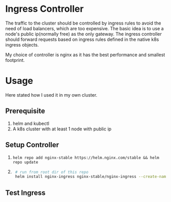 # Ingress Controller

The traffic to the cluster should be controlled by ingress rules to avoid the
need of load balancers, which are too expensive. The basic idea is to use a
node's public ip(normally free) as the only gateway. The ingress controller
should forward requests based on ingress rules defined in the native k8s ingress
objects.

My choice of controller is nginx as it has the best performance and smallest
footprint.

# Usage

Here stated how I used it in my own cluster.

## Prerequisite

1. helm and kubectl
1. A k8s cluster with at least 1 node with public ip

## Setup Controller

1. `helm repo add nginx-stable https://helm.nginx.com/stable && helm repo update`
1. ```sh
    # run from root dir of this repo
    helm install nginx-ingress nginx-stable/nginx-ingress --create-namespace -n nginx-ingress -f ./ingress-controller/values.yaml
   ```

## Test Ingress

